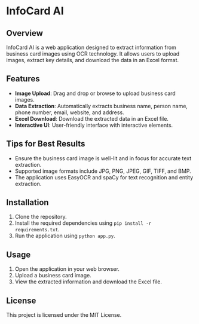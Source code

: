 # InfoCard AI

## Overview
InfoCard AI is a web application designed to extract information from business card images using OCR technology. It allows users to upload images, extract key details, and download the data in an Excel format.

## Features
- **Image Upload**: Drag and drop or browse to upload business card images.
- **Data Extraction**: Automatically extracts business name, person name, phone number, email, website, and address.
- **Excel Download**: Download the extracted data in an Excel file.
- **Interactive UI**: User-friendly interface with interactive elements.

## Tips for Best Results
- Ensure the business card image is well-lit and in focus for accurate text extraction.
- Supported image formats include JPG, PNG, JPEG, GIF, TIFF, and BMP.
- The application uses EasyOCR and spaCy for text recognition and entity extraction.

## Installation
1. Clone the repository.
2. Install the required dependencies using `pip install -r requirements.txt`.
3. Run the application using `python app.py`.

## Usage
1. Open the application in your web browser.
2. Upload a business card image.
3. View the extracted information and download the Excel file.

## License
This project is licensed under the MIT License.
